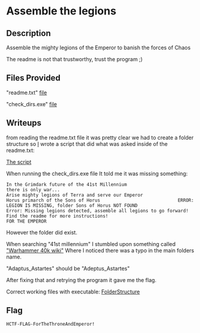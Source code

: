 # Assemble the legions

## Description
Assemble the mighty legions of the Emperor to banish the forces of Chaos

The readme is not that trustworthy, trust the program ;)

## Files Provided
"readme.txt" [file](./Assemble%20the%20legions/readme.txt)

"check_dirs.exe" [file](./Assemble%20the%20legions/check_dirs.exe)

## Writeups
from reading the readme.txt file it was pretty clear we had to create a folder structure so [I](https://chatgpt.com) wrote a script that did what was asked inside of the readme.txt:

[The script](./Assemble%20the%20legions/script.py)

When running the check_dirs.exe file It told me it was missing something:
```
In the Grimdark future of the 41st Millennium 
there is only war...
Arise mighty legions of Terra and serve our Emperor
Horus primarch of the Sons of Horus                             ERROR: LEGION IS MISSING, folder Sons of Horus NOT FOUND
Error: Missing legions detected, assemble all legions to go forward!
Find the readme for more instructions!
FOR THE EMPEROR
```
However the folder did exist.

When searching "41st millennium" I stumbled upon something called ["Warhammer 40k wiki"](https://warhammer40k.fandom.com/wiki/Warhammer_40k_Wiki)
Where I noticed there was a typo in the main folders name.

"Adaptus_Astartes" should be "Adeptus_Astartes"

After fixing that and retrying the program it gave me the flag.


Correct working files with executable: [FolderStructure](./Assemble%20the%20legions/Adeptus_Astartes/)
## Flag
```
HCTF-FLAG-ForTheThroneAndEmperor!
```